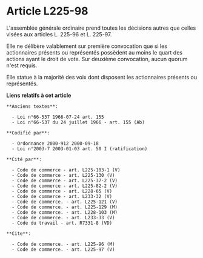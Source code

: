 # Article L225-98

L'assemblée générale ordinaire prend toutes les décisions autres que celles visées aux articles L. 225-96 et L. 225-97.

Elle ne délibère valablement sur première convocation que si les actionnaires présents ou représentés possèdent au moins le
quart des actions ayant le droit de vote. Sur deuxième convocation, aucun quorum n'est requis.

Elle statue à la majorité des voix dont disposent les actionnaires présents ou représentés.

**Liens relatifs à cet article**

	**Anciens textes**:

	  - Loi n°66-537 1966-07-24 art. 155
	  - Loi n°66-537 du 24 juillet 1966 - art. 155 (Ab)

	**Codifié par**:

	  - Ordonnance 2000-912 2000-09-18
	  - Loi n°2003-7 2003-01-03 art. 50 I (ratification)

	**Cité par**:

	  - Code de commerce - art. L225-103-1 (V)
	  - Code de commerce - art. L225-130 (V)
	  - Code de commerce - art. L225-37-2 (V)
	  - Code de commerce - art. L225-82-2 (V)
	  - Code de commerce - art. L228-65 (V)
	  - Code de commerce - art. L233-32 (V)
	  - Code de commerce. - art. L225-121 (V)
	  - Code de commerce. - art. L225-129 (M)
	  - Code de commerce. - art. L228-103 (M)
	  - Code de commerce. - art. L233-33 (V)
	  - Code du travail - art. R7331-8 (VD)

	**Cite**:

	  - Code de commerce. - art. L225-96 (M)
	  - Code de commerce. - art. L225-97 (V)
